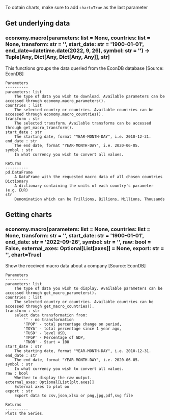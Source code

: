 To obtain charts, make sure to add `chart=True` as the last parameter

## Get underlying data 
### economy.macro(parameters: list = None, countries: list = None, transform: str = '', start_date: str = '1900-01-01', end_date=datetime.date(2022, 9, 26), symbol: str = '') -> Tuple[Any, Dict[Any, Dict[Any, Any]], str]

This functions groups the data queried from the EconDB database [Source: EconDB]

    Parameters
    ----------
    parameters: list
        The type of data you wish to download. Available parameters can be accessed through economy.macro_parameters().
    countries : list
        The selected country or countries. Available countries can be accessed through economy.macro_countries().
    transform : str
        The selected transform. Available transforms can be accessed through get_macro_transform().
    start_date : str
        The starting date, format "YEAR-MONTH-DAY", i.e. 2010-12-31.
    end_date : str
        The end date, format "YEAR-MONTH-DAY", i.e. 2020-06-05.
    symbol : str
        In what currency you wish to convert all values.

    Returns
    ----------
    pd.DataFrame
        A DataFrame with the requested macro data of all chosen countries
    Dictionary
        A dictionary containing the units of each country's parameter (e.g. EUR)
    str
        Denomination which can be Trillions, Billions, Millions, Thousands

## Getting charts 
### economy.macro(parameters: list = None, countries: list = None, transform: str = '', start_date: str = '1900-01-01', end_date: str = '2022-09-26', symbol: str = '', raw: bool = False, external_axes: Optional[List[axes]] = None, export: str = '', chart=True)

Show the received macro data about a company [Source: EconDB]

    Parameters
    ----------
    parameters: list
        The type of data you wish to display. Available parameters can be accessed through get_macro_parameters().
    countries : list
        The selected country or countries. Available countries can be accessed through get_macro_countries().
    transform : str
        select data transformation from:
            '' - no transformation
            'TPOP' - total percentage change on period,
            'TOYA' - total percentage since 1 year ago,
            'TUSD' - level USD,
            'TPGP' - Percentage of GDP,
            'TNOR' - Start = 100
    start_date : str
        The starting date, format "YEAR-MONTH-DAY", i.e. 2010-12-31.
    end_date : str
        The end date, format "YEAR-MONTH-DAY", i.e. 2020-06-05.
    symbol : str
        In what currency you wish to convert all values.
    raw : bool
        Whether to display the raw output.
    external_axes: Optional[List[plt.axes]]
        External axes to plot on
    export : str
        Export data to csv,json,xlsx or png,jpg,pdf,svg file

    Returns
    ----------
    Plots the Series.
